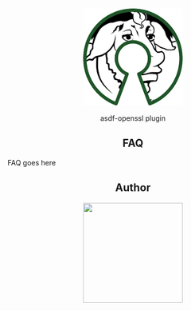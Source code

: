 <h1 align="center"><TOOL NAME></h1>
<div align="center">
    <a href="https://github.com/VadimDor">
        <img width="200" src="./assets/logo.png">
    </a>
</div>
<p align="center">asdf-openssl plugin</p>

<h2 align="center">FAQ</h2>
<!--  TODO: review and adopt the content -->

FAQ goes here

<h2 align="center">Author</h2>
<div align="center">
    <a href="https://github.com/VadimDor">
        <img width="200" height="200" src="./assets/profile.png"></img>
    </a>
</div>
<h4 align="center"><YOUR GIT NAME></h4>
    